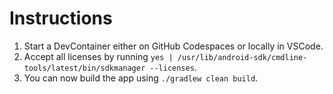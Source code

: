 # Instructions

1. Start a DevContainer either on GitHub Codespaces or locally in VSCode.
2. Accept all licenses by running `yes | /usr/lib/android-sdk/cmdline-tools/latest/bin/sdkmanager --licenses`.
3. You can now build the app using `./gradlew clean build`.
